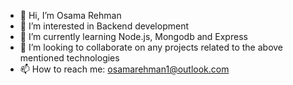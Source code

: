 - 👋 Hi, I’m Osama Rehman
- 👀 I’m interested in Backend development
- 🌱 I’m currently learning Node.js, Mongodb and Express 
- 💞️ I’m looking to collaborate on any projects related to the above mentioned technologies
- 📫 How to reach me: osamarehman1@outlook.com

<!---
osaaama01/osaaama01 is a ✨ special ✨ repository because its `README.md` (this file) appears on your GitHub profile.
You can click the Preview link to take a look at your changes.
--->
